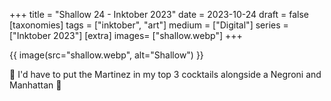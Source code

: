 +++
title = "Shallow 24 - Inktober 2023"
date = 2023-10-24
draft =  false
[taxonomies]
tags = ["inktober", "art"]
medium = ["Digital"]
series = ["Inktober 2023"]
[extra]
images= ["shallow.webp"]
+++

{{ image(src="shallow.webp", alt="Shallow") }}

🥃 I'd have to put the Martinez in my top 3 cocktails alongside a Negroni and Manhattan 🤤
